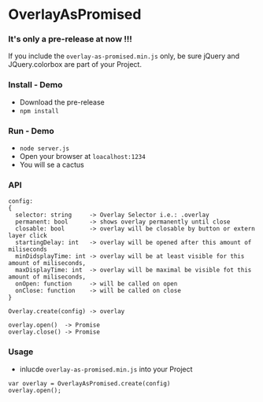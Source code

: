 # OverlayAsPromised

### It's only a pre-release at now !!!
If you include the ```overlay-as-promised.min.js``` only, be sure jQuery and JQuery.colorbox are part of your Project.

### Install - Demo

* Download the pre-release
* ``` npm install ``` 


### Run - Demo

* ``` node server.js ```
* Open your browser at ```loacalhost:1234 ```
* You will se a cactus 

### API
```
config: 
{
  selector: string     -> Overlay Selector i.e.: .overlay
  permanent: bool      -> shows overlay permanently until close
  closable: bool       -> overlay will be closable by button or extern layer click
  startingDelay: int   -> overlay will be opened after this amount of miliseconds
  minDidsplayTime: int -> overlay will be at least visible for this amount of miliseconds,
  maxDisplayTime: int  -> overlay will be maximal be visible fot this amount of miliseconds,
  onOpen: function     -> will be called on open
  onClose: function    -> will be called on close
}
```
```
Overlay.create(config) -> overlay

overlay.open()  -> Promise
overlay.close() -> Promise
```

### Usage

* inlucde ```overlay-as-promised.min.js``` into your Project

``` 
var overlay = OverlayAsPromised.create(config) 
overlay.open();
```
